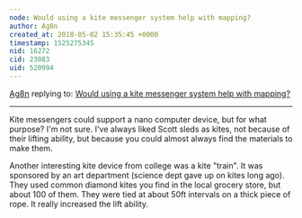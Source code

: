 ```yaml
---
node: Would using a kite messenger system help with mapping?
author: Ag8n
created_at: 2018-05-02 15:35:45 +0000
timestamp: 1525275345
nid: 16272
cid: 23083
uid: 520994
---
```




[Ag8n](../profile/Ag8n) replying to: [Would using a kite messenger system help with mapping?](../notes/Ag8n/04-30-2018/would-using-a-kite-messenger-system-help-with-mapping)

----
Kite messengers could support a nano computer device, but for what purpose?  I'm not sure.  I've always liked Scott sleds as kites, not because of their lifting ability, but because you could almost always find the materials to make them.  

Another interesting kite device from college was a kite "train".  It was sponsored by an art department (science dept gave up on kites long ago).  They used common diamond kites you find in the local grocery store, but about 100 of them.  They were tied at about 50ft intervals on a thick piece of rope.  It really increased the lift ability.